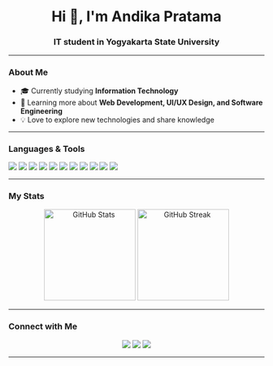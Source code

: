 <h1 align="center">Hi 👋, I'm Andika Pratama</h1>
<h3 align="center">IT student in Yogyakarta State University</h3>

---

### About Me
- 🎓 Currently studying **Information Technology**  
- 🌱 Learning more about **Web Development, UI/UX Design, and Software Engineering**  
- 💡 Love to explore new technologies and share knowledge

---

### Languages & Tools
<p>
  <img src="https://img.shields.io/badge/Python-3776AB?style=flat-square&logo=python&logoColor=white"/>
  <img src="https://img.shields.io/badge/React-61DAFB?style=flat-square&logo=react&logoColor=black"/>
  <img src="https://img.shields.io/badge/Figma-F24E1E?style=flat-square&logo=figma&logoColor=white"/>
  <img src="https://img.shields.io/badge/Git-F05032?style=flat-square&logo=git&logoColor=white"/>
  <img src="https://img.shields.io/badge/Java-ED8B00?style=flat-square&logo=java&logoColor=white"/>
  <img src="https://img.shields.io/badge/JavaScript-F7DF1E?style=flat-square&logo=javascript&logoColor=black"/>
  <img src="https://img.shields.io/badge/Kotlin-0095D5?style=flat-square&logo=kotlin&logoColor=white"/>
  <img src="https://img.shields.io/badge/PHP-777BB4?style=flat-square&logo=php&logoColor=white"/>
  <img src="https://img.shields.io/badge/HTML5-E34F26?style=flat-square&logo=html5&logoColor=white"/>
  <img src="https://img.shields.io/badge/CSS3-1572B6?style=flat-square&logo=css3&logoColor=white"/>
  <img src="https://img.shields.io/badge/C++-00599C?style=flat-square&logo=c%2b%2b&logoColor=white"/>
</p>

---

### My Stats
<p align="center">
  <img src="https://github-readme-stats.vercel.app/api?username=AndikaPratama&show_icons=true&theme=tokyonight" alt="GitHub Stats" height="180"/>
  <img src="https://github-readme-streak-stats.herokuapp.com/?user=AndikaPratama&theme=tokyonight" alt="GitHub Streak" height="180"/>
</p>

---

### Connect with Me
<p align="center">
  <a href="https://www.linkedin.com/in/username/" target="_blank"><img src="https://skillicons.dev/icons?i=linkedin" /></a>
  <a href="mailto:andpra10705@gmail.com"><img src="https://skillicons.dev/icons?i=gmail" /></a>
  <a href="https://www.instagram.com/andikap._/" target="_blank"><img src="https://skillicons.dev/icons?i=instagram" /></a>
</p>

---